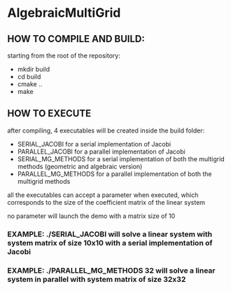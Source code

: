 # AlgebraicMultiGrid

## HOW TO COMPILE AND BUILD:

starting from the root of the repository:
- mkdir build 
- cd build 
- cmake ..
- make

## HOW TO EXECUTE

after compiling, 4 executables will be created inside the build folder:

- SERIAL_JACOBI for a serial implementation of Jacobi
- PARALLEL_JACOBI for a parallel implementation of Jacobi
- SERIAL_MG_METHODS for a serial implementation of both the multigrid methods (geometric and algebraic version)
- PARALLEL_MG_METHODS for a parallel implementation of both the multigrid methods

all the executables can accept a parameter when executed, which corresponds to the size of the coefficient matrix of the linear system

no parameter will launch the demo with a matrix size of 10

### EXAMPLE: ./SERIAL_JACOBI will solve a linear system with system matrix of size 10x10 with a serial implementation of Jacobi

### EXAMPLE: ./PARALLEL_MG_METHODS 32 will solve a linear system in parallel with system matrix of size 32x32
